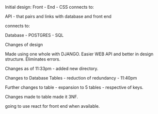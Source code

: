 Initial design:
Front - End - CSS
connects to:

API - that pairs and links with database and front end

connects to:

Database - POSTGRES - SQL



Changes of design


Made using one whole with DJANGO. Easier WEB API and better in design structure.
Eliminates errors.

Changes as of 11:33pm - added new directory.

Changes to Database Tables - reduction of redundancy - 11:40pm

Further changes to table - expansion to 5 tables - respective of keys. 

Changes made to table made it 3NF.

going to use react for front end when available.
